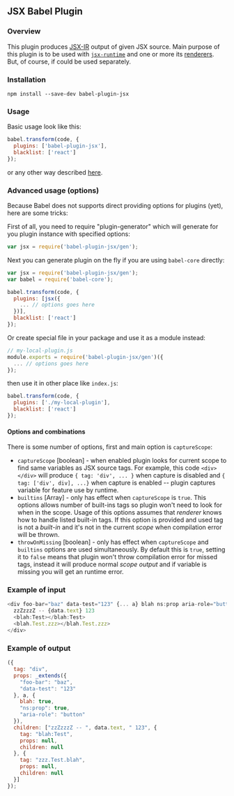 ## JSX Babel Plugin

### Overview

This plugin produces [JSX-IR](https://github.com/jsx-ir/spec) output of given JSX source. Main purpose of this plugin is to be used with [```jsx-runtime```](https://github.com/jsx-ir/jsx-runtime) and one or more its [renderers](https://github.com/jsx-ir?utf8=%E2%9C%93&query=jsx-to). But, of course, if could be used separately.

### Installation

```npm install --save-dev babel-plugin-jsx```

### Usage

Basic usage look like this:
```js
babel.transform(code, {
  plugins: ['babel-plugin-jsx'],
  blacklist: ['react']
});
```
or any other way described [here](http://babeljs.io/docs/advanced/plugins/#usage).

### Advanced usage (options)

Because Babel does not supports direct providing options for plugins (yet), here are some tricks:

First of all, you need to require "plugin-generator" which will generate for you plugin instance with specified options:
```js
var jsx = require('babel-plugin-jsx/gen');
```

Next you can generate plugin on the fly if you are using ``babel-core`` directly:
```js
var jsx = require('babel-plugin-jsx/gen');
var babel = require('babel-core');

babel.transform(code, {
  plugins: [jsx({
    ... // options goes here
  })],
  blacklist: ['react']
});
```
Or create special file in your package and use it as a module instead:
```js
// my-local-plugin.js
module.exports = require('babel-plugin-jsx/gen')({
  ... // options goes here
});
```
then use it in other place like ``index.js``:
```js
babel.transform(code, {
  plugins: ['./my-local-plugin'],
  blacklist: ['react']
});
```

#### Options and combinations

There is some number of options, first and main option is ```captureScope```:
* ```captureScope``` [boolean] - when enabled plugin looks for current scope to find same variables as JSX source tags. For example, this code ``<div></div>`` will produce ``{ tag: 'div', ... }`` when capture is disabled and ``{ tag: ['div', div], ...}`` when capture is enabled -- plugin captures variable for feature use by runtime.
* ```builtins``` [Array<string>] - only has effect when ``captureScope`` is ``true``. This options allows number of built-ins tags so plugin won't need to look for when in the scope. Usage of this options assumes that _renderer_ knows how to handle listed built-in tags. If this option is provided and used tag is not a _built-in_ and it's not in the current _scope_ when compilation error will be thrown.
* ```throwOnMissing``` [boolean] - only has effect when ``captureScope`` and ``builtins`` options are used simultaneously. By default this is ``true``, setting it to ``false`` means that plugin won't throw compilation error for missed tags, instead it will produce normal _scope output_ and if variable is missing you will get an runtime error.

### Example of input

```js
<div foo-bar="baz" data-test="123" {... a} blah ns:prop aria-role="button">
  zzZzzzZ -- {data.text} 123
  <blah:Test></blah:Test>
  <blah.Test.zzz></blah.Test.zzz>
</div>
```

### Example of output

```js
({
  tag: "div",
  props: _extends({
    "foo-bar": "baz",
    "data-test": "123"
  }, a, {
    blah: true,
    "ns:prop": true,
    "aria-role": "button"
  }),
  children: ["zzZzzzZ -- ", data.text, " 123", {
    tag: "blah:Test",
    props: null,
    children: null
  }, {
    tag: "zzz.Test.blah",
    props: null,
    children: null
  }]
});
```